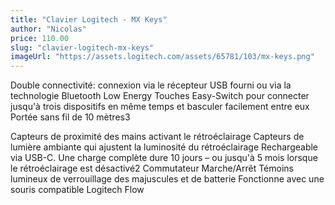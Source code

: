 ```yaml
---
title: "Clavier Logitech - MX Keys"
author: "Nicolas"
price: 110.00
slug: "clavier-logitech-mx-keys"
imageUrl: "https://assets.logitech.com/assets/65781/103/mx-keys.png"
---
```

  
Double connectivité:
connexion via le récepteur USB fourni ou via la technologie Bluetooth Low Energy
Touches Easy-Switch pour connecter jusqu'à trois dispositifs en même temps et basculer facilement entre eux
Portée sans fil de 10 mètres3

Capteurs de proximité des mains activant le rétroéclairage
Capteurs de lumière ambiante qui ajustent la luminosité du rétroéclairage
Rechargeable via USB-C. Une charge complète dure 10 jours – ou jusqu'à 5 mois lorsque le rétroéclairage est désactivé2
Commutateur Marche/Arrêt
Témoins lumineux de verrouillage des majuscules et de batterie
Fonctionne avec une souris compatible Logitech Flow
